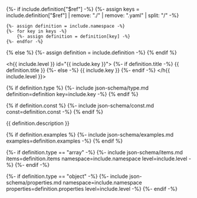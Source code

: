 {%- if include.definition["$ref"] -%}
	{%- assign keys = include.definition["$ref"] | remove: "./" | remove: ".yaml" | split: "/" -%}

	{%- assign definition = include.namespace -%}
	{%- for key in keys -%}
		{%- assign definition = definition[key] -%}
	{%- endfor -%}
{% else %}
	{%- assign definition = include.definition -%}
{% endif %}

<h{{ include.level }} id="{{ include.key }}">
	{%- if definition.title -%}
		{{ definition.title }}
	{%- else -%}
		{{ include.key }}
	{%- endif -%}
</h{{ include.level }}>

<div class="json-schema-object" markdown="1">

{% if definition.type %}
	{%- include json-schema/type.md definition=definition key=include.key -%}
{% endif %}

{% if definition.const %}
	{%- include json-schema/const.md const=definition.const -%}
{% endif %}

{{ definition.description }}

{% if definition.examples %}
	{%- include json-schema/examples.md examples=definition.examples -%}
{% endif %}

{%- if definition.type == "array" -%}
	{%- include json-schema/items.md items=definition.items namespace=include.namespace level=include.level -%}
{%- endif -%}

{%- if definition.type == "object" -%}
	{%- include json-schema/properties.md namespace=include.namespace properties=definition.properties level=include.level -%}
{%- endif -%}

</div>
